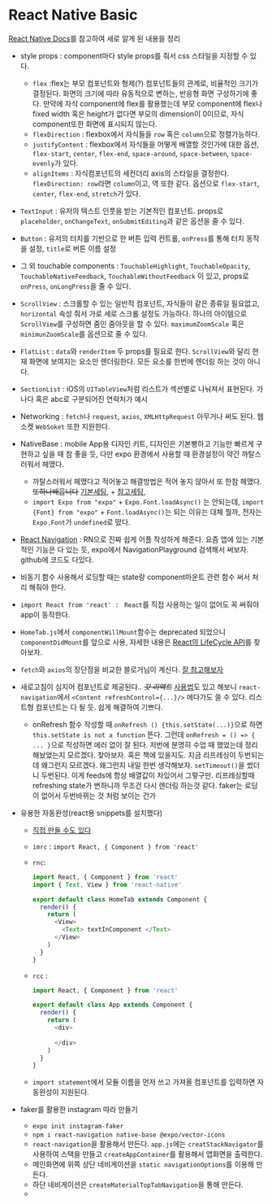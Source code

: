 # React Native Basic

[React Native Docs](https://facebook.github.io/react-native/docs/)를 참고하여 새로 알게 된 내용을 정리

- style props :  component마다 style props를 줘서 css 스타일을 지정할 수 있다. 
  - `flex` :flex는 부모 컴포넌트와 형제(?) 컴포넌트들의 관계로, 비율적인 크기가 결정된다. 화면의 크기에 따라 유동적으로 변하는, 반응형 화면 구성하기에 좋다. 만약에 자식 component에 flex를 활용했는데 부모 component에 flex나 fixed width 혹은 height가 없다면 부모의 dimension이 0이므로, 자식 component또한 화면에 표시되지 않는다. 
  - `flexDirection` : flexbox에서 자식들을 `row` 혹은 `column`으로 정렬가능하다.
  - `justifyContent` : flexbox에서 자식들을 어떻게 배열할 것인가에 대한 옵션, `flex-start`, `center`, `flex-end`, `space-around`, `space-between`, `space-evenly`가 있다.
  - `alignItems` : 자식컴포넌트의 세컨더리 axis의 스타일을 결정한다. `flexDirection: row`라면 `column`이고, 역 또한 같다. 옵션으로 `flex-start`, `center`, `flex-end`, `stretch`가 있다.

- `TextInput` : 유저의 텍스트 인풋을 받는 기본적인 컴포넌트. props로 `placeholder`, `onChangeText`, `onSubmitEditing`과 같은 옵션을 줄 수 있다.

- `Button` : 유저의 터치를 기반으로 한 버튼 입력 컨트롤, `onPress`를 통해 터치 동작을 설정, `title`로 버튼 이름 설정

- 그 외 touchable components : `TouchableHighlight`, `TouchableOpacity`, `TouchableNativeFeedback`, `TouchableWithoutFeedback` 이 있고, props로 `onPress`, `onLongPress`을 줄 수 있다.

- `ScrollView` : 스크롤할 수 있는 일반적 컴포넌트, 자식들이 같은 종류일 필요없고, `horizontal` 속성 줘서 가로 세로 스크롤 설정도 가능하다. 하나의 아이템으로 `ScrollView`를 구성하면 줌인 줌아웃을 할 수 있다. `maximumZoomScale` 혹은 `minimunZoomScale`를 옵션으로 줄 수 있다.

- `FlatList` : `data`와 `renderItem` 두 props를 필요로 한다. `ScrollView`와 달리 현재 화면에 보여지는 요소만 렌더링한다. 모든 요소를 한번에 렌더링 하는 것이 아니다.

- `SectionList` : iOS의 `UITableView`처럼 리스트가 섹션별로 나눠져서 표현된다. 가나다 혹은 abc로 구분되어진 연락처가 예시

- Networking : `fetch`나 `request`, `axios`, `XMLHttpRequest` 아무거나 써도 된다. 웹소켓 `WebSoket` 또한 지원한다.

- NativeBase : mobile App용 디자인 키트, 디자인은 기본빵하고 기능만 빠르게 구현하고 싶을 때 참 좋을 듯, 다만 expo 환경에서 사용할 때 환경설정이 약간 까탈스러워서 헤맸다.

  - 까탈스러워서 헤맸다고 적어놓고 해결방법은 적어 놓지 않아서 또 한참 헤맸다.~~또하나배웁니다~~ [기본세팅](https://docs.expo.io/versions/latest/guides/using-custom-fonts/), + [참고세팅](https://github.com/GeekyAnts/NativeBase-KitchenSink/blob/CRNA/src/boot/setup.js),
  -  `import Expo from "expo"` + `Expo.Font.loadAsync()` 는 안되는데, `import {Font} from "expo"` + `Font.loadAsync()`는 되는 이유는 대체 뭘까, 전자는 `Expo.Font`가 `undefined`로 떴다.

- [React Navigation](https://reactnavigation.org/docs/en/getting-started.html) : RN으로 진짜 쉽게 어플 작성하게 해준다. 요즘 앱에 있는 기본적인 기능은 다 있는 듯, expo에서 NavigationPlayground 검색해서 써보자. github에 코드도 다있다.

- 비동기 함수 사용해서 로딩할 때는 state랑 component마운트 관련 함수 써서 처리 해줘야 한다.

- `import React from 'react' : ` `React`를 직접 사용하는 일이 없어도 꼭 써줘야 app이 동작한다.

- `HomeTab.js`에서 `componentWillMount`함수는 deprecated 되었으니 `componentDidMount`를 앞으로 사용, 자세한 내용은 [React의 LifeCycle API](https://velopert.com/3631)를 찾아보자.

- `fetch`와 `axios`의 장단점을 비교한 블로거님이 계신다. [잘 참고해보자](https://hoorooroob.tistory.com/entry/React-React-Naive-TIPS-axios-%EC%99%80-fetch-%EC%96%B4%EB%96%A4-%EA%B2%83%EC%9D%84-%EC%82%AC%EC%9A%A9%ED%95%A0%EA%B9%8C)

- 새로고침이 심지어 컴포넌트로 제공된다.. _~~갓 리액트~~_ [사용법](https://facebook.github.io/react-native/docs/refreshcontrol)도 있고 해보니 `react-navigation`에서 `<Content refreshControl={...}/>` 에다가도 쓸 수 있다. 리스트형 컴포넌트는 다 될 듯. 쉽게 해결하여 기쁘다.

  - onRefresh 함수 작성할 때 `onRefresh () {this.setState(...)}`으로 하면 `this.setState is not a function` 뜬다. 그런데 `onRefresh = () => { ... }`으로 작성하면 에러 없이 잘 된다. 저번에 분명히 수업 때 했었는데 정리해놨었는지 모르겠다. 찾아보자. 혹은 책에 있을지도. 지금 리프레싱이 두번되는데 왜그런지 모르겠다. 왜그런지 내일 한번 생각해보자. `setTimeout()`을 썼더니 두번된다. 이게 feeds에 항상 배열값이 차있어서 그렇구만. 리프레싱할때 refreshing state가 변하니까 무조건 다시 렌더링 하는것 같다. faker는 로딩이 없어서 두번바뀌는 것 처럼 보이는 건가

- 유용한 자동완성(react용 snippets를 설치했다)

  - [직접 만들 수도 있다](https://code.visualstudio.com/docs/editor/userdefinedsnippets, "snippet")

  - `imrc` : `import React, { Component } from 'react'`

  - `rnc`:

    ```js
    import React, { Component } from 'react'
    import { Text, View } from 'react-native'
    
    export default class HomeTab extends Component {
      render() {
        return (
          <View>
            <Text> textInComponent </Text>
          </View>
        )
      }
    }
    ```

  - `rcc` : 

    ```js
    import React, { Component } from 'react'
    
    export default class App extends Component {
      render() {
        return (
          <div>
          
          </div>
        )
      }
    }
    ```

  - `import statement`에서 모듈 이름을 먼저 쓰고 가져올 컴포넌트를 입력하면 자동완성이 지원된다.

- faker를 활용한 instagram 따라 만들기

  - `expo init instagram-faker`
  - `npm i react-navigation native-base @expo/vector-icons`
  - `react-navigation`을 활용해서 만든다. `app.js`에는 `creatStackNavigator`를 사용하여 스택을 만들고 `createAppContainer`를 활용해서 앱화면을 출력한다.
  - 메인화면에 위쪽 상단 네비게이션을 `static navigationOptions`를 이용해 만든다.
  - 하단 네비게이션은 `createMaterialTopTabNavigation`을 통해 만든다.
  - 